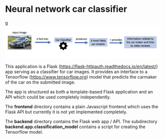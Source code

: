 # Neural network car classifier

g
![Alt text](/screenshots/infographics.png?raw=true "Explanation")


This application is a Flask (https://flask-httpauth.readthedocs.io/en/latest/) app serving as a classifier for car images. It provides an interface to a Tensorflow (https://www.tensorflow.org) model that predicts the carmaker of the car on the submitted image.

The app is structured as both a template-based Flask application and an API which could be used completely independently. 

The __frontend__ directory contains a plain Javascript frontend which uses the Flask API but currently it is not yet implemented completely.

The __backend__ directory contains the Flask web app / API. The subdirectory __backend.app.classification_model__ contains a script for creating the Tensorflow model.
